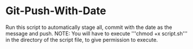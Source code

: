# Git-Push-With-Date
Run this script to automatically stage all, commit with the date as the message and push.
NOTE: You will have to execute  '''chmod +x script.sh''' in the directory of the script file, to give permission to execute.
